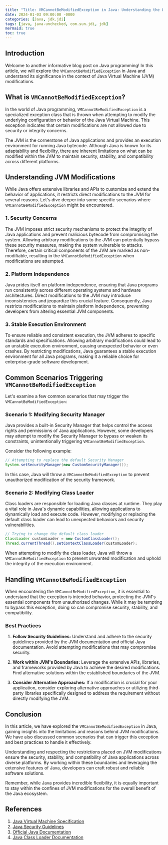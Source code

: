 ```yaml
---
title: "Title: VMCannotBeModifiedException in Java: Understanding the Limitations of Java Virtual Machine Modifications"
date: 2024-01-03 09:00:00 -0000
categories: [Java, jdk.jdi]
tags: [java, java-unchecked, com.sun.jdi, jdk]
mermaid: true
toc: true
---
```



## Introduction

Welcome to another informative blog post on Java programming! In this article, we will explore the `VMCannotBeModifiedException` in Java and understand its significance in the context of Java Virtual Machine (JVM) modifications.

## What is `VMCannotBeModifiedException`?

In the world of Java programming, `VMCannotBeModifiedException` is a specialized exception class that is thrown when attempting to modify the underlying configuration or behavior of the Java Virtual Machine. This exception indicates that certain modifications are not allowed due to security or integrity concerns.

The JVM is the cornerstone of Java applications and provides an execution environment for running Java bytecode. Although Java is known for its adaptability and flexibility, there are inherent limitations on what can be modified within the JVM to maintain security, stability, and compatibility across different platforms.

## Understanding JVM Modifications

While Java offers extensive libraries and APIs to customize and extend the behavior of applications, it restricts direct modifications to the JVM for several reasons. Let's dive deeper into some specific scenarios where `VMCannotBeModifiedException` might be encountered.

### 1. Security Concerns

The JVM imposes strict security mechanisms to protect the integrity of Java applications and prevent malicious bytecode from compromising the system. Allowing arbitrary modifications to the JVM can potentially bypass these security measures, making the system vulnerable to attacks. Therefore, certain critical components of the JVM are marked as non-modifiable, resulting in the `VMCannotBeModifiedException` when modifications are attempted.

### 2. Platform Independence

Java prides itself on platform independence, ensuring that Java programs run consistently across different operating systems and hardware architectures. Direct modifications to the JVM may introduce inconsistencies and jeopardize this crucial feature. Consequently, Java restricts modifications to maintain platform independence, preventing developers from altering essential JVM components.

### 3. Stable Execution Environment

To ensure reliable and consistent execution, the JVM adheres to specific standards and specifications. Allowing arbitrary modifications could lead to an unstable execution environment, causing unexpected behavior or even crashes. By restricting modifications, Java guarantees a stable execution environment for all Java programs, making it a reliable choice for enterprise-grade software development.

## Common Scenarios Triggering `VMCannotBeModifiedException`

Let's examine a few common scenarios that may trigger the `VMCannotBeModifiedException`:

### Scenario 1: Modifying Security Manager

Java provides a built-in Security Manager that helps control the access rights and permissions of Java applications. However, some developers may attempt to modify the Security Manager to bypass or weaken its constraints, unintentionally triggering `VMCannotBeModifiedException`.

Consider the following example:

```java
// Attempting to replace the default Security Manager
System.setSecurityManager(new CustomSecurityManager());
```

In this case, Java will throw a `VMCannotBeModifiedException` to prevent unauthorized modification of the security framework.

### Scenario 2: Modifying Class Loader

Class loaders are responsible for loading Java classes at runtime. They play a vital role in Java's dynamic capabilities, allowing applications to dynamically load and execute code. However, modifying or replacing the default class loader can lead to unexpected behaviors and security vulnerabilities.

```java
// Trying to change the default class loader
ClassLoader customLoader = new CustomClassLoader();
Thread.currentThread().setContextClassLoader(customLoader);
```

When attempting to modify the class loader, Java will throw a `VMCannotBeModifiedException` to prevent unwanted modification and uphold the integrity of the execution environment.

## Handling `VMCannotBeModifiedException`

When encountering the `VMCannotBeModifiedException`, it is essential to understand that the exception is intended behavior, protecting the JVM's essential components from unauthorized changes. While it may be tempting to bypass this exception, doing so can compromise security, stability, and compatibility.

### Best Practices

1. **Follow Security Guidelines:** Understand and adhere to the security guidelines provided by the JVM documentation and official Java documentation. Avoid attempting modifications that may compromise security.

2. **Work within JVM's Boundaries:** Leverage the extensive APIs, libraries, and frameworks provided by Java to achieve the desired modifications. Find alternative solutions within the established boundaries of the JVM.

3. **Consider Alternative Approaches:** If a modification is crucial for your application, consider exploring alternative approaches or utilizing third-party libraries specifically designed to address the requirement without directly modifying the JVM.

## Conclusion

In this article, we have explored the `VMCannotBeModifiedException` in Java, gaining insights into the limitations and reasons behind JVM modifications. We have also discussed common scenarios that can trigger this exception and best practices to handle it effectively.

Understanding and respecting the restrictions placed on JVM modifications ensure the security, stability, and compatibility of Java applications across diverse platforms. By working within these boundaries and leveraging the extensive features of Java, developers can craft robust and reliable software solutions.

Remember, while Java provides incredible flexibility, it is equally important to stay within the confines of JVM modifications for the overall benefit of the Java ecosystem.

## References

1. [Java Virtual Machine Specification](https://docs.oracle.com/javase/specs/jvms/se8/html/)
2. [Java Security Guidelines](https://docs.oracle.com/javase/8/docs/technotes/guides/security/index.html)
3. [Official Java Documentation](https://docs.oracle.com/javase/8/docs/)
4. [Java Class Loader Documentation](https://docs.oracle.com/javase/8/docs/api/java/lang/ClassLoader.html)